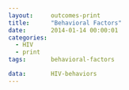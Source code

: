 ```yaml
---
layout:     outcomes-print
title:      "Behavioral Factors"
date:       2014-01-14 00:00:01
categories: 
  - HIV
  - print
tags:       behavioral-factors

data:       HIV-behaviors
---
```

